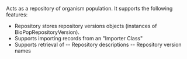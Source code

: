 Acts as a repository of organism population. It supports the following features: 

- Repository stores repository versions objects (instances of BioPopRepositoryVersion).
- Supports importing records from an "Importer Class"
- Supports retrieval of 
-- Repository descriptions
-- Repository version names 
